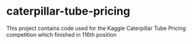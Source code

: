 # caterpillar-tube-pricing

This project contains code used for the Kaggle Caterpillar Tube Pricing competition which finished in 116th position
